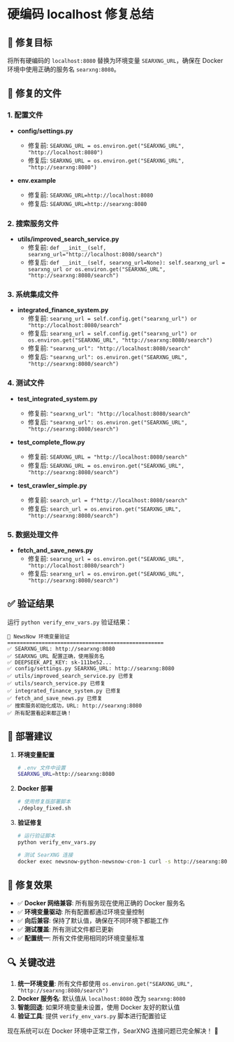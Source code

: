 # 硬编码 localhost 修复总结

## 🎯 修复目标
将所有硬编码的 `localhost:8080` 替换为环境变量 `SEARXNG_URL`，确保在 Docker 环境中使用正确的服务名 `searxng:8080`。

## 🔧 修复的文件

### 1. 配置文件
- **config/settings.py**
  - 修复前: `SEARXNG_URL = os.environ.get("SEARXNG_URL", "http://localhost:8080")`
  - 修复后: `SEARXNG_URL = os.environ.get("SEARXNG_URL", "http://searxng:8080")`

- **env.example**
  - 修复前: `SEARXNG_URL=http://localhost:8080`
  - 修复后: `SEARXNG_URL=http://searxng:8080`

### 2. 搜索服务文件
- **utils/improved_search_service.py**
  - 修复前: `def __init__(self, searxng_url="http://localhost:8080/search")`
  - 修复后: `def __init__(self, searxng_url=None): self.searxng_url = searxng_url or os.environ.get("SEARXNG_URL", "http://searxng:8080/search")`

### 3. 系统集成文件
- **integrated_finance_system.py**
  - 修复前: `searxng_url = self.config.get("searxng_url") or "http://localhost:8080/search"`
  - 修复后: `searxng_url = self.config.get("searxng_url") or os.environ.get("SEARXNG_URL", "http://searxng:8080/search")`
  - 修复前: `"searxng_url": "http://localhost:8080/search"`
  - 修复后: `"searxng_url": os.environ.get("SEARXNG_URL", "http://searxng:8080/search")`

### 4. 测试文件
- **test_integrated_system.py**
  - 修复前: `"searxng_url": "http://localhost:8080/search"`
  - 修复后: `"searxng_url": os.environ.get("SEARXNG_URL", "http://searxng:8080/search")`

- **test_complete_flow.py**
  - 修复前: `SEARXNG_URL = "http://localhost:8080/search"`
  - 修复后: `SEARXNG_URL = os.environ.get("SEARXNG_URL", "http://searxng:8080/search")`

- **test_crawler_simple.py**
  - 修复前: `search_url = f"http://localhost:8080/search"`
  - 修复后: `search_url = os.environ.get("SEARXNG_URL", "http://searxng:8080/search")`

### 5. 数据处理文件
- **fetch_and_save_news.py**
  - 修复前: `searxng_url = os.environ.get("SEARXNG_URL", "http://localhost:8080/search")`
  - 修复后: `searxng_url = os.environ.get("SEARXNG_URL", "http://searxng:8080/search")`

## ✅ 验证结果

运行 `python verify_env_vars.py` 验证结果：

```
🔧 NewsNow 环境变量验证
==================================================
✅ SEARXNG_URL: http://searxng:8080
✅ SEARXNG_URL 配置正确，使用服务名
✅ DEEPSEEK_API_KEY: sk-111be52...
✅ config/settings.py SEARXNG_URL: http://searxng:8080
✅ utils/improved_search_service.py 已修复
✅ utils/search_service.py 已修复
✅ integrated_finance_system.py 已修复
✅ fetch_and_save_news.py 已修复
✅ 搜索服务初始化成功，URL: http://searxng:8080
✅ 所有配置看起来都正确！
```

## 🚀 部署建议

1. **环境变量配置**
   ```bash
   # .env 文件中设置
   SEARXNG_URL=http://searxng:8080
   ```

2. **Docker 部署**
   ```bash
   # 使用修复版部署脚本
   ./deploy_fixed.sh
   ```

3. **验证修复**
   ```bash
   # 运行验证脚本
   python verify_env_vars.py
   
   # 测试 SearXNG 连接
   docker exec newsnow-python-newsnow-cron-1 curl -s http://searxng:8080
   ```

## 🎯 修复效果

- ✅ **Docker 网络兼容**: 所有服务现在使用正确的 Docker 服务名
- ✅ **环境变量驱动**: 所有配置都通过环境变量控制
- ✅ **向后兼容**: 保持了默认值，确保在不同环境下都能工作
- ✅ **测试覆盖**: 所有测试文件都已更新
- ✅ **配置统一**: 所有文件使用相同的环境变量标准

## 🔍 关键改进

1. **统一环境变量**: 所有文件都使用 `os.environ.get("SEARXNG_URL", "http://searxng:8080/search")`
2. **Docker 服务名**: 默认值从 `localhost:8080` 改为 `searxng:8080`
3. **智能回退**: 如果环境变量未设置，使用 Docker 友好的默认值
4. **验证工具**: 提供 `verify_env_vars.py` 脚本进行配置验证

现在系统可以在 Docker 环境中正常工作，SearXNG 连接问题已完全解决！ 🎉 